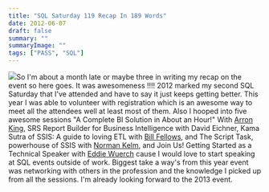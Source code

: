 ```yaml
---
title: "SQL Saturday 119 Recap In 189 Words"
date: 2012-06-07
draft: false
summary: ""
summaryImage: ""
tags: ["PASS", "SQL"]
---
```


![](http://www.gogorichie.com/wp-content/uploads/2012/07/070712_0227_SQLSaturday1.png)So I'm about a month late or maybe three in writing my recap on the event so here goes. It was awesomeness !!!! 2012 marked my second SQL Saturday that I've attended and have to say it just keeps getting better. This year I was able to volunteer with registration which is an awesome way to meet all the attendees well at least most of them. Also I hooped into five awesome sessions "A Complete BI Solution in About an Hour!" With [Arron King](http://www.aaronstanleyking.com/), SRS Report Builder for Business Intelligence with David Eichner, Kama Sutra of SSIS: A guide to loving ETL with [Bill Fellows](http://billfellows.blogspot.com/), and The Script Task, powerhouse of SSIS with [Norman Kelm](http://www.gerasus.com/), and Join Us! Getting Started as a Technical Speaker with [Eddie Wuerch](http://indydba.com/) cause I would love to start speaking at SQL events outside of work. Biggest take a way's from this year event was networking with others in the profession and the knowledge I picked up from all the sessions. I'm already looking forward to the 2013 event.